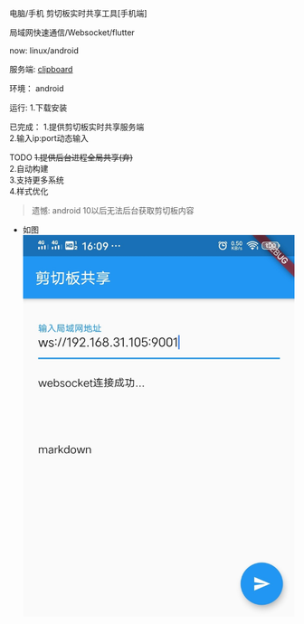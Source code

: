电脑/手机 剪切板实时共享工具[手机端]

局域网快速通信/Websocket/flutter

now: linux/android

服务端: [clipboard](https://github.com/dreamlu/clipboard)

环境：
android

运行:
1.下载安装

已完成：
1.提供剪切板实时共享服务端  
2.输入ip:port动态输入  

TODO
~~1.提供后台进程全局共享(弃)~~  
2.自动构建  
3.支持更多系统  
4.样式优化  

> 遗憾: android 10以后无法后台获取剪切板内容  


- 如图  
![运行图](./static/img/run.jpeg)
